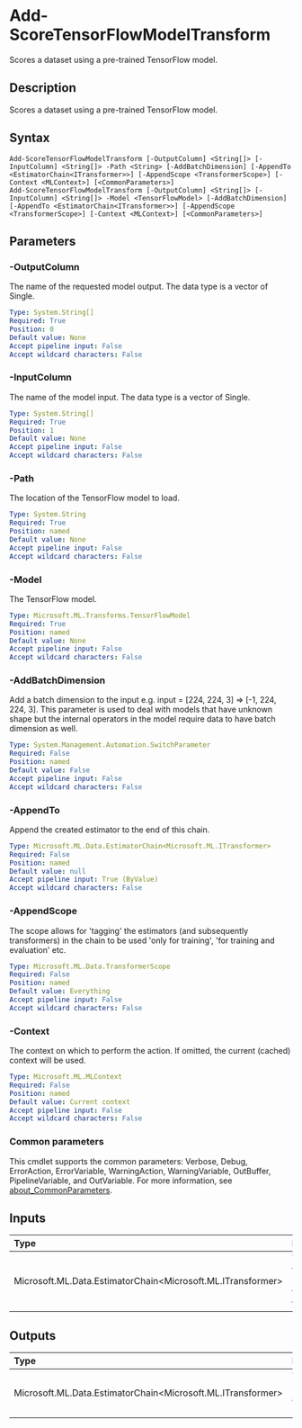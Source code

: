 # Add-ScoreTensorFlowModelTransform

Scores a dataset using a pre-trained TensorFlow model.

## Description

Scores a dataset using a pre-trained TensorFlow model.

## Syntax

```
Add-ScoreTensorFlowModelTransform [-OutputColumn] <String[]> [-InputColumn] <String[]> -Path <String> [-AddBatchDimension] [-AppendTo <EstimatorChain<ITransformer>>] [-AppendScope <TransformerScope>] [-Context <MLContext>] [<CommonParameters>]
Add-ScoreTensorFlowModelTransform [-OutputColumn] <String[]> [-InputColumn] <String[]> -Model <TensorFlowModel> [-AddBatchDimension] [-AppendTo <EstimatorChain<ITransformer>>] [-AppendScope <TransformerScope>] [-Context <MLContext>] [<CommonParameters>]
```

## Parameters

### -OutputColumn

The name of the requested model output. The data type is a vector of Single.

```yaml
Type: System.String[]
Required: True
Position: 0
Default value: None
Accept pipeline input: False
Accept wildcard characters: False
```

### -InputColumn

The name of the model input. The data type is a vector of Single.

```yaml
Type: System.String[]
Required: True
Position: 1
Default value: None
Accept pipeline input: False
Accept wildcard characters: False
```

### -Path

The location of the TensorFlow model to load.

```yaml
Type: System.String
Required: True
Position: named
Default value: None
Accept pipeline input: False
Accept wildcard characters: False
```

### -Model

The TensorFlow model.

```yaml
Type: Microsoft.ML.Transforms.TensorFlowModel
Required: True
Position: named
Default value: None
Accept pipeline input: False
Accept wildcard characters: False
```

### -AddBatchDimension

Add a batch dimension to the input e.g. input = [224, 224, 3] => [-1, 224, 224, 3]. This parameter is used to deal with models that have unknown shape but the internal operators in the model require data to have batch dimension as well.

```yaml
Type: System.Management.Automation.SwitchParameter
Required: False
Position: named
Default value: False
Accept pipeline input: False
Accept wildcard characters: False
```

### -AppendTo

Append the created estimator to the end of this chain.

```yaml
Type: Microsoft.ML.Data.EstimatorChain<Microsoft.ML.ITransformer>
Required: False
Position: named
Default value: null
Accept pipeline input: True (ByValue)
Accept wildcard characters: False
```

### -AppendScope

The scope allows for 'tagging' the estimators (and subsequently transformers) in the chain to be used 'only for training', 'for training and evaluation' etc.

```yaml
Type: Microsoft.ML.Data.TransformerScope
Required: False
Position: named
Default value: Everything
Accept pipeline input: False
Accept wildcard characters: False
```

### -Context

The context on which to perform the action. If omitted, the current (cached) context will be used.

```yaml
Type: Microsoft.ML.MLContext
Required: False
Position: named
Default value: Current context
Accept pipeline input: False
Accept wildcard characters: False
```

### Common parameters

This cmdlet supports the common parameters: Verbose, Debug, ErrorAction, ErrorVariable, WarningAction, WarningVariable, OutBuffer, PipelineVariable, and OutVariable. For more information, see [about_CommonParameters](https://go.microsoft.com/fwlink/?LinkID=113216).

## Inputs

| Type | Description |
|:---|:---|
| Microsoft.ML.Data.EstimatorChain<Microsoft.ML.ITransformer> | You can pipe the EstimatorChain to append to this cmdlet. |

## Outputs

| Type | Description |
|:---|:---|
| Microsoft.ML.Data.EstimatorChain<Microsoft.ML.ITransformer> | This cmdlet returns the appended EstimatorChain. |


